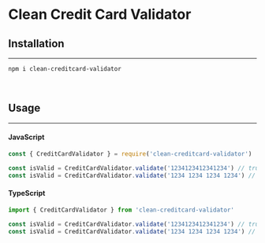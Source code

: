 # Clean Credit Card Validator

## Installation
---
```npm i clean-creditcard-validator```

<br/>

## Usage
---
#### JavaScript

```javascript
const { CreditCardValidator } = require('clean-creditcard-validator')

const isValid = CreditCardValidator.validate('1234123412341234') // true
const isValid = CreditCardValidator.validate('1234 1234 1234 1234') // true
```

#### TypeScript
```typescript
import { CreditCardValidator } from 'clean-creditcard-validator'

const isValid = CreditCardValidator.validate('1234123412341234') // true
const isValid = CreditCardValidator.validate('1234 1234 1234 1234') // true
```
